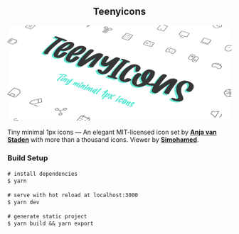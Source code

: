 <h2 align="center">Teenyicons</h2>

[![splash image of teenyicons](hero.png)](https://teenyicons.com)

Tiny minimal 1px icons — An elegant MIT-licensed icon set by [**Anja van Staden**](https://twitter.com/rebellenoire) with more than a thousand icons. Viewer by [**Simohamed**](https://twitter.com/_smhmd).

### Build Setup

```fish
# install dependencies
$ yarn

# serve with hot reload at localhost:3000
$ yarn dev

# generate static project
$ yarn build && yarn export
```
